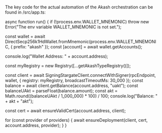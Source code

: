 The key code for the actual automation of the Akash orchestration can be found in /src/app.ts:

async function run() {
  if (!process.env.WALLET_MNEMONIC) throw new Error("The env variable WALLET_MNEMONIC is not set.");

  const wallet = await DirectSecp256k1HdWallet.fromMnemonic(process.env.WALLET_MNEMONIC, { prefix: "akash" 
});
  const [account] = await wallet.getAccounts();

  console.log("Wallet Address: " + account.address);

  const myRegistry = new Registry([...getAkashTypeRegistry()]);

  const client = await SigningStargateClient.connectWithSigner(rpcEndpoint, wallet, { registry: myRegistry, 
broadcastTimeoutMs: 30_000 });
  const balance = await client.getBalance(account.address, "uakt");
  const balanceUAkt = parseFloat(balance.amount);
  const akt = Math.round((balanceUAkt / 1_000_000) * 100) / 100;
  console.log("Balance: " + akt + "akt");

  const cert = await ensureValidCert(account.address, client);

  for (const provider of providers) {
    await ensureDeployment(client, cert, account.address, provider);
  }
}

